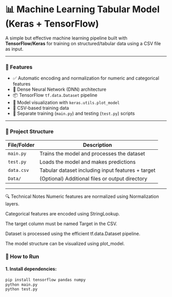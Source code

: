 # 📊 Machine Learning Tabular Model (Keras + TensorFlow)

A simple but effective machine learning pipeline built with **TensorFlow/Keras** for training on structured/tabular data using a CSV file as input.

---

### 🚀 Features

- ✅ Automatic encoding and normalization for numeric and categorical features  
- 🧠 Dense Neural Network (DNN) architecture  
- 📦 TensorFlow `tf.data.Dataset` pipeline  
- 🔎 Model visualization with `keras.utils.plot_model`  
- 📑 CSV-based training data  
- 🧪 Separate training (`main.py`) and testing (`test.py`) scripts  

---

### 📁 Project Structure

| File/Folder     | Description                                      |
|------------------|--------------------------------------------------|
| `main.py`        | Trains the model and processes the dataset       |
| `test.py`        | Loads the model and makes predictions            |
| `data.csv`       | Tabular dataset including input features + target |
| `Data/`          | (Optional) Additional files or output directory  |

---

🔍 Technical Notes
Numeric features are normalized using Normalization layers.

Categorical features are encoded using StringLookup.

The target column must be named Target in the CSV.

Dataset is processed using the efficient tf.data.Dataset pipeline.

The model structure can be visualized using plot_model.


### 🔧 How to Run

#### 1. Install dependencies:
```bash
pip install tensorflow pandas numpy
python main.py
python test.py




